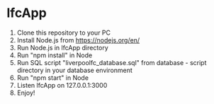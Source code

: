 # lfcApp

1. Clone this repository to your PC
2. Install Node.js from https://nodejs.org/en/
3. Run Node.js in lfcApp directory
4. Run "npm install" in Node
5. Run SQL script "liverpoolfc_database.sql" from database - script directory
in your database environment
6. Run "npm start" in Node
7. Listen lfcApp on 127.0.0.1:3000
8. Enjoy!
